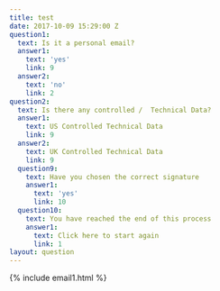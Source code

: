 ```yaml
---
title: test
date: 2017-10-09 15:29:00 Z
question1:
  text: Is it a personal email?
  answer1:
    text: 'yes'
    link: 9
  answer2:
    text: 'no'
    link: 2
question2:
  text: Is there any controlled /  Technical Data?
  answer1:
    text: US Controlled Technical Data
    link: 9
  answer2:
    text: UK Controlled Technical Data
    link: 9
  question9:
    text: Have you chosen the correct signature
    answer1:
      text: 'yes'
      link: 10
  question10:
    text: You have reached the end of this process
    answer1:
      text: Click here to start again
      link: 1
layout: question
---
```


{% include email1.html %} 